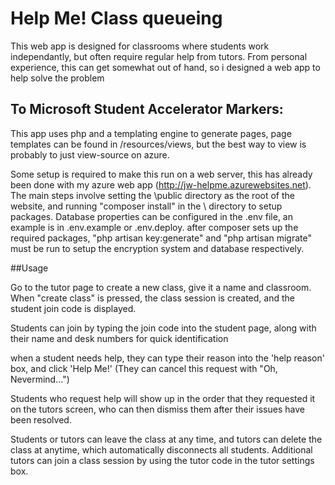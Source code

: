 # Help Me! Class queueing
This web app is designed for classrooms where students work independantly, but often require regular help from tutors. From personal experience, this can get somewhat out of hand, so i designed a web app to help solve the problem

## To Microsoft Student Accelerator Markers:
This app uses php and a templating engine to generate pages, page templates can be found in /resources/views, but the best way to view is probably to just view-source on azure.

Some setup is required to make this run on a web server, this has already been done with my azure web app (http://jw-helpme.azurewebsites.net).
The main steps involve setting the \public directory as the root of the website, and running "composer install" in the \ directory to setup packages. Database properties can be configured in the .env file, an example is in .env.example or .env.deploy. after composer sets up the required packages, "php artisan key:generate" and "php artisan migrate" must be run to setup the encryption system and database respectively.

##Usage

Go to the tutor page to create a new class, give it a name and classroom. When "create class" is pressed, the class session is created, and the student join code is displayed.

Students can join by typing the join code into the student page, along with their name and desk numbers for quick identification

when a student needs help, they can type their reason into the 'help reason' box, and click 'Help Me!' (They can cancel this request with "Oh, Nevermind...")

Students who request help will show up in the order that they requested it on the tutors screen, who can then dismiss them after their issues have been resolved. 

Students or tutors can leave the class at any time, and tutors can delete the class at anytime, which automatically disconnects all students. Additional tutors can join a class session by using the tutor code in the tutor settings box. 
